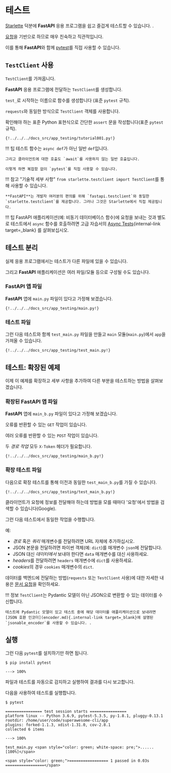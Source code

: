 # 테스트

<a href="https://www.starlette.io/testclient/" class="external-link" target="_blank">Starlette</a> 덕분에 **FastAPI** 응용 프로그램을 쉽고 즐겁게 테스트할 수 있습니다. .

<a href="https://requests.readthedocs.io" class="external-link" target="_blank">요청</a>을 기반으로 하므로 매우 친숙하고 직관적입니다.

이를 통해 **FastAPI**와 함께 <a href="https://docs.pytest.org/" class="external-link" target="_blank">pytest</a>를 직접 사용할 수 있습니다.

## `TestClient` 사용

`TestClient`를 가져옵니다.

**FastAPI** 응용 프로그램에 전달하는 `TestClient`를 생성합니다.

`test_`로 시작하는 이름으로 함수를 생성합니다 (표준 `pytest` 규칙).

`requests`와 동일한 방식으로 `TestClient` 객체를 사용합니다.

확인해야 하는 표준 Python 표현식으로 간단한 `assert` 문을 작성합니다(표준 `pytest` 규칙).

```파이썬 hl_lines="2 12 15-18"
{!../../../docs_src/app_testing/tutorial001.py!}
```

!!! 팁  테스트 함수는 `async def`가 아닌 일반 `def`입니다.

    그리고 클라이언트에 대한 호출도 `await`를 사용하지 않는 일반 호출입니다.
    
    이렇게 하면 복잡함 없이 `pytest`를 직접 사용할 수 있습니다.

!!! 참고  "기술적 세부 사항"  `from starlette.testclient import TestClient`를 통해 사용할 수 있습니다.

    **FastAPI**는 개발자 여러분의 편의를 위해 `fastapi.testclient`와 동일한 `starlette.testclient`를 제공합니다. 그러나 그것은 Starlette에서 직접 제공됩니다.

!!! 팁  FastAPI 애플리케이션(예: 비동기 데이터베이스 함수)에 요청을 보내는 것과 별도로 테스트에서 `async` 함수를 호출하려면 고급 자습서의 [Async Tests](../advanced/async-tests.md){internal-link target=_blank} 를 살펴보십시오.

## 테스트 분리

실제 응용 프로그램에서는 테스트가 다른 파일에 있을 수 있습니다.

그리고 **FastAPI** 애플리케이션은 여러 파일/모듈 등으로 구성될 수도 있습니다.

### **FastAPI** 앱 파일

**FastAPI** 앱에 `main.py` 파일이 있다고 가정해 보겠습니다.

```파이썬
{!../../../docs_src/app_testing/main.py!}
```

### 테스트 파일

그런 다음 테스트와 함께 `test_main.py` 파일을 만들고 `main` 모듈(`main.py`)에서 `app`을 가져올 수 있습니다.

```파이썬
{!../../../docs_src/app_testing/test_main.py!}
```

## 테스트: 확장된 예제

이제 이 예제를 확장하고 세부 사항을 추가하여 다른 부분을 테스트하는 방법을 살펴보겠습니다.

### 확장된 **FastAPI** 앱 파일

**FastAPI** 앱에 `main_b.py` 파일이 있다고 가정해 보겠습니다.

오류를 반환할 수 있는 `GET` 작업이 있습니다.

여러 오류를 반환할 수 있는 `POST` 작업이 있습니다.

두 *경로 작업* 모두 `X-Token` 헤더가 필요합니다.

```파이썬
{!../../../docs_src/app_testing/main_b.py!}
```

### 확장 테스트 파일

다음으로 확장 테스트를 통해 이전과 동일한 `test_main_b.py`를 가질 수 있습니다.

```파이썬
{!../../../docs_src/app_testing/test_main_b.py!}
```

클라이언트가 요청에 정보를 전달해야 하는데 방법을 모를 때마다 '요청'에서 방법을 검색할 수 있습니다(Google).

그런 다음 테스트에서 동일한 작업을 수행합니다.

예:

* *경로*  혹은 *쿼리*  매개변수를 전달하려면 URL 자체에 추가하십시오.
* JSON 본문을 전달하려면 파이썬 객체(예: `dict`)를 매개변수 `json`에 전달합니다.
* JSON 대신 *데이터에서*  보내야 한다면 `data` 매개변수를 대신 사용하세요.
* *headers*를 전달하려면 `headers` 매개변수에 `dict`를 사용하세요.
* *cookies*의 경우 `cookies` 매개변수의 `dict`.

데이터를 백엔드에 전달하는 방법(`requests` 또는 `TestClient` 사용)에 대한 자세한 내용은 <a href="https://requests.readthedocs.io" class="external-link" target="_blank를 확인하세요. ">문서 요청</a>을 확인하세요.

!!! 정보  `TestClient`는 Pydantic 모델이 아닌 JSON으로 변환할 수 있는 데이터를 수신합니다.

    테스트에 Pydantic 모델이 있고 테스트 중에 해당 데이터를 애플리케이션으로 보내려면 [JSON 호환 인코더](encoder.md){.internal-link target=_blank}에 설명된 `jsonable_encoder`를 사용할 수 있습니다. .

## 실행

그런 다음 `pytest`를 설치하기만 하면 됩니다.

<div class="termy">

```콘솔
$ pip install pytest

---> 100%
```

파일과 테스트를 자동으로 감지하고 실행하여 결과를 다시 보고합니다.

다음을 사용하여 테스트를 실행합니다.

<div class="termy">

```콘솔
$ pytest

================ test session starts ================
platform linux -- Python 3.6.9, pytest-5.3.5, py-1.8.1, pluggy-0.13.1
rootdir: /home/user/code/superawesome-cli/app
plugins: forked-1.1.3, xdist-1.31.0, cov-2.8.1
collected 6 items

---> 100%

test_main.py <span style="color: green; white-space: pre;">......                            [100%]</span>

<span style="color: green;">================= 1 passed in 0.03s =================</span>
```
